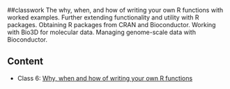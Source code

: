 ##classwork
The why, when, and how of writing your own R functions with worked examples. Further extending functionality and utility with R packages. Obtaining R packages from CRAN and Bioconductor. Working with Bio3D for molecular data. Managing genome-scale data with Bioconductor.
## Content
-   Class 6: [Why, when and how of writing your own R functions](https://github.com/Matinnour79/bioinformatic/blob/main/Class06.md)
